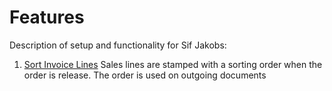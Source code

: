 # Features

Description of setup and functionality for Sif Jakobs:

1. [Sort Invoice Lines](SortInvoiceLines.md)
    Sales lines are stamped with a sorting order when the order is release. The order is used on outgoing documents